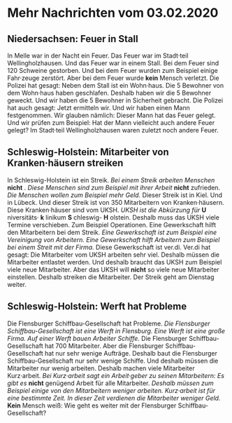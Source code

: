 # Mehr Nachrichten vom 03.02.2020


## Niedersachsen: Feuer in Stall
In Melle war in der Nacht ein Feuer. Das Feuer war im Stadt·teil Wellingholzhausen. Und das Feuer war in einem Stall. Bei dem Feuer sind 120 Schweine gestorben. Und bei dem Feuer wurden zum Beispiel einige Fahr·zeuge zerstört. Aber bei dem Feuer wurde **kein** Mensch verletzt. Die Polizei hat gesagt: Neben dem Stall ist ein Wohn·haus. Die 5 Bewohner von dem Wohn·haus haben geschlafen. Deshalb haben wir die 5 Bewohner geweckt. Und wir haben die 5 Bewohner in Sicherheit gebracht. Die Polizei hat auch gesagt: Jetzt ermitteln wir. Und wir haben einen Mann festgenommen. Wir glauben nämlich: Dieser Mann hat das Feuer gelegt. Und wir prüfen zum Beispiel: Hat der Mann vielleicht auch andere Feuer gelegt? Im Stadt·teil Wellingholzhausen waren zuletzt noch andere Feuer. 

## Schleswig-Holstein: Mitarbeiter von Kranken·häusern streiken
In Schleswig-Holstein ist ein Streik. 
*Bei einem Streik arbeiten Menschen* **nicht** . 
*Diese Menschen sind zum Beispiel mit ihrer Arbeit* **nicht** zufrieden. 
*Die Menschen wollen zum Beispiel mehr Geld.* Dieser Streik ist in Kiel. Und in Lübeck. Und dieser Streik ist von 350 Mitarbeitern von Kranken·häusern. Diese Kranken·häuser sind vom UKSH. 
*UKSH ist die Abkürzung für* **U** niversitäts· **k** linikum **S** chleswig- **H** olstein. Deshalb muss das UKSH viele Termine verschieben. Zum Beispiel Operationen. Eine Gewerkschaft hilft den Mitarbeitern bei dem Streik. 
*Eine Gewerkschaft ist zum Beispiel eine Vereinigung von Arbeitern.* 
*Eine Gewerkschaft hilft Arbeitern zum Beispiel bei einem Streit mit der Firma.* Diese Gewerkschaft ist ver.di. Ver.di hat gesagt: Die Mitarbeiter vom UKSH arbeiten sehr viel. Deshalb müssen die Mitarbeiter entlastet werden. Und deshalb braucht das UKSH zum Beispiel viele neue Mitarbeiter. Aber das UKSH will **nicht** so viele neue Mitarbeiter einstellen. Deshalb streiken die Mitarbeiter. Der Streik geht am Dienstag weiter. 

## Schleswig-Holstein: Werft hat Probleme
Die Flensburger Schiffbau-Gesellschaft hat Probleme. 
*Die Flensburger Schiffbau-Gesellschaft ist eine Werft in Flensburg.* 
*Eine Werft ist eine große Firma.* 
*Auf einer Werft bauen Arbeiter Schiffe.* Die Flensburger Schiffbau-Gesellschaft hat 700 Mitarbeiter. Aber die Flensburger Schiffbau-Gesellschaft hat nur sehr wenige Aufträge. Deshalb baut die Flensburger Schiffbau-Gesellschaft nur sehr wenige Schiffe. Und deshalb müssen die Mitarbeiter nur wenig arbeiten. Deshalb machen viele Mitarbeiter Kurz·arbeit. 
*Bei Kurz·arbeit sagt ein Arbeit·geber zu seinen Mitarbeitern:* 
*Es gibt es* **nicht** genügend Arbeit für alle Mitarbeiter. 
*Deshalb müssen zum Beispiel einige von den Mitarbeitern weniger arbeiten.* 
*Kurz·arbeit ist für eine bestimmte Zeit.* 
*In dieser Zeit verdienen die Mitarbeiter weniger Geld.* 
**Kein** Mensch weiß: Wie geht es weiter mit der Flensburger Schiffbau-Gesellschaft? 
